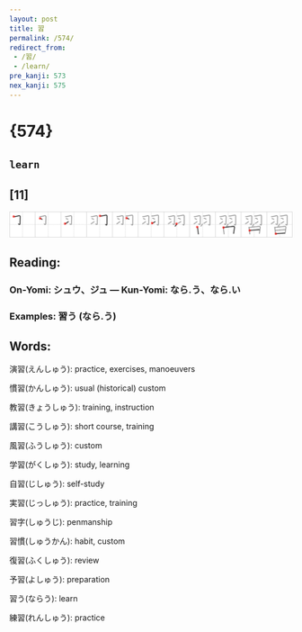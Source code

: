 ```yaml
---
layout: post
title: 習
permalink: /574/
redirect_from:
 - /習/
 - /learn/
pre_kanji: 573
nex_kanji: 575
---
```


# {574}

## `learn`

## [11]

<div class="stroke"><img src="../images/E7BF92.png" /></div>

## Reading:

### On-Yomi: シュウ、ジュ &mdash; Kun-Yomi: なら.う、なら.い

### Examples: 習う (なら.う)

## Words:

演習(えんしゅう): practice, exercises, manoeuvers

慣習(かんしゅう): usual (historical) custom

教習(きょうしゅう): training, instruction

講習(こうしゅう): short course, training

風習(ふうしゅう): custom

学習(がくしゅう): study, learning

自習(じしゅう): self-study

実習(じっしゅう): practice, training

習字(しゅうじ): penmanship

習慣(しゅうかん): habit, custom

復習(ふくしゅう): review

予習(よしゅう): preparation

習う(ならう): learn

練習(れんしゅう): practice
